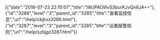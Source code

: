 [{"date":"2018-07-23 22:10:07","title":"tWJPAO9lvS3burKJvQn6JA=="},{"id":"3286","level":"3","parent_id":"3285","title":"查看监控信息","url":"/help/ckjkxx3286.html"},{"id":"3287","level":"3","parent_id":"3285","title":"设置报警规则","url":"/help/szbjgz3287.html"}]